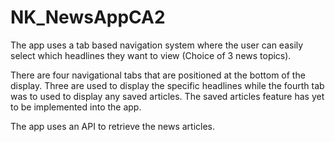 # NK_NewsAppCA2
 
The app uses a tab based navigation system where the user can easily select which headlines they 
want to view (Choice of 3 news topics). 

There are four navigational tabs that are positioned at the bottom of the display. 
Three are used to display the specific headlines while the fourth tab was to used to display any saved 
articles. The saved articles feature has yet to be implemented into the app.

The app uses an API to retrieve the news articles.
